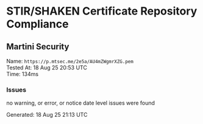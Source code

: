 # STIR/SHAKEN Certificate Repository Compliance

## Martini Security

Name: `https://p.mtsec.me/2e5a/AU4mZWgmrXZG.pem`\
Tested At: 18 Aug 25 20:53 UTC\
Time: 134ms

### Issues

no warning, or error, or notice date level issues were found

Generated: 18 Aug 25 21:13 UTC